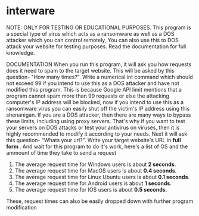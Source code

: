 # interware
NOTE: ONLY FOR TESTING OR EDUCATIONAL PURPOSES. This program is a special type of virus which acts as a ransomware as well as a DOS attacker which you can control remotely, You can also use this to DOS attack your website for testing purposes. Read the documentation for full knowledge.

DOCUMENTATION
When you run this program, it will ask you how requests does it need to spam to the target website. This will be asked by this question- "How many times?". Write a numerical int command which should not exceed 99 if you intend to use this as a DOS attacker and have not modified this program. This is because Google API limit mentions that a program cannot spam more than 99 requests or else the attacking computer's IP address will be blocked, now if you intend to use this as a ransomware virus you can easily shut off the victim's IP address using this shenanigan. If you are a DOS attacker, then there are many ways to bypass these limits, including using proxy servers. That's why if you want to test your servers on DOS attacks or test your antivirus on viruses, then it is highly recommended to modify it according to your needs. Next it will ask this question- "Whats your url?". Write your target website's URL in <b> full form </b>. And wait for this program to do it's work, here's a list of OS and the ammount of time they take to send a request

1. The average request time for Windows users is about <b>2 seconds</b>.
2. The average request time for MacOS users is about <b>0.4 seconds</b>.
3. The average request time for Linux Ubuntu users is about <b>0.1 seconds</b>.
4. The average request time for Android users is about <b>1 seconds</b>.
5. The average request time for IOS users is about <b>0.5 seconds</b>.

These, request times can also be easily dropped down with further program modification

